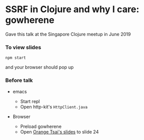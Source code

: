 # SSRF in Clojure and why I care: gowherene

Gave this talk at the Singapore Clojure meetup in June 2019

### To view slides

```
npm start
```

and your browser should pop up

### Before talk

+ emacs
    + Start repl
    + Open http-kit's `HttpClient.java`

+ Browser
    + Preload gowherene
    + Open [Orange Tsai's slides](https://www.blackhat.com/docs/us-17/thursday/us-17-Tsai-A-New-Era-Of-SSRF-Exploiting-URL-Parser-In-Trending-Programming-Languages.pdf) to slide 24
